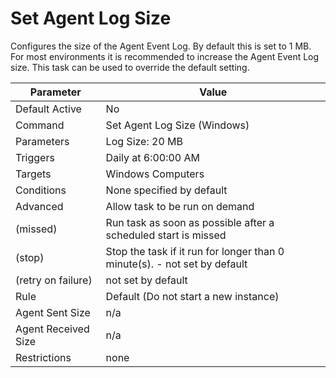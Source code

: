 [title]: # (Set Agent Log Size)
[tags]: # (task)
[priority]: # (5)
# Set Agent Log Size

Configures the size of the Agent Event Log. By default this is set to 1 MB. For most environments it is recommended to increase the Agent Event Log size. This task can be used to override the default setting.

| Parameter | Value |
| ----- | ----- |
| Default Active | No |
| Command | Set Agent Log Size (Windows) |
| Parameters | Log Size: 20 MB |
| Triggers | Daily at 6:00:00 AM |
| Targets | Windows Computers |
| Conditions | None specified by default |
| Advanced | Allow task to be run on demand |
| (missed) | Run task as soon as possible after a scheduled start is missed |
| (stop) | Stop the task if it run for longer than 0 minute(s). - not set by default |
| (retry on failure) | not set by default |
| Rule | Default (Do not start a new instance) |
| Agent Sent Size | n/a |
| Agent Received Size | n/a |
| Restrictions | none |
